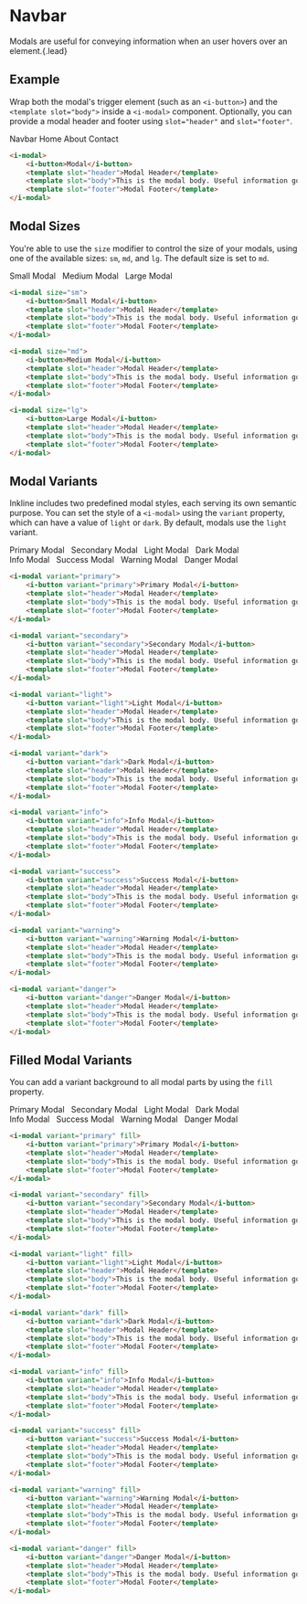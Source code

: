 # Navbar
Modals are useful for conveying information when an user hovers over an element.{.lead}

## Example
Wrap both the modal's trigger element (such as an `<i-button>`) and the `<template slot="body">` inside a `<i-modal>` component. Optionally, you can provide a modal header and footer using `slot="header"` and `slot="footer"`.

<i-navbar>
    <i-navbar-brand :to="{ name: 'home.index' }">Navbar</i-navbar-brand>
    <i-navbar-items>
        <i-nav>
            <i-nav-item :to="{ name: 'home.index' }">Home</i-nav-item>
            <i-nav-item :to="{ name: 'home.about' }">About</i-nav-item>
            <i-nav-item :to="{ name: 'home.contact' }">Contact</i-nav-item>
        </i-nav>
    </i-navbar-items>
</i-navbar>

~~~html
<i-modal>
    <i-button>Modal</i-button>
    <template slot="header">Modal Header</template>
    <template slot="body">This is the modal body. Useful information goes here.</template>
    <template slot="footer">Modal Footer</template>
</i-modal>

~~~

## Modal Sizes
You're able to use the `size` modifier to control the size of your modals, using one of the available sizes: `sm`, `md`, and `lg`. 
The default size is set to `md`.

<div>
<i-modal size="sm">
    <i-button>Small Modal</i-button>
    <template slot="header">Modal Header</template>
    <template slot="body">This is the modal body. Useful information goes here.</template>
    <template slot="footer">Modal Footer</template>
</i-modal>&nbsp;

<i-modal size="md">
    <i-button>Medium Modal</i-button>
    <template slot="header">Modal Header</template>
    <template slot="body">This is the modal body. Useful information goes here.</template>
    <template slot="footer">Modal Footer</template>
</i-modal>&nbsp;

<i-modal size="lg">
    <i-button>Large Modal</i-button>
    <template slot="header">Modal Header</template>
    <template slot="body">This is the modal body. Useful information goes here.</template>
    <template slot="footer">Modal Footer</template>
</i-modal>
</div>

~~~html
<i-modal size="sm">
    <i-button>Small Modal</i-button>
    <template slot="header">Modal Header</template>
    <template slot="body">This is the modal body. Useful information goes here.</template>
    <template slot="footer">Modal Footer</template>
</i-modal>

<i-modal size="md">
    <i-button>Medium Modal</i-button>
    <template slot="header">Modal Header</template>
    <template slot="body">This is the modal body. Useful information goes here.</template>
    <template slot="footer">Modal Footer</template>
</i-modal>

<i-modal size="lg">
    <i-button>Large Modal</i-button>
    <template slot="header">Modal Header</template>
    <template slot="body">This is the modal body. Useful information goes here.</template>
    <template slot="footer">Modal Footer</template>
</i-modal>
~~~


## Modal Variants
Inkline includes two predefined modal styles, each serving its own semantic purpose. You can set the style of a `<i-modal>` using the `variant` property, which can have a value of `light` or `dark`. By default, modals use the `light` variant.

<div>
<i-modal variant="primary">
    <i-button variant="primary">Primary Modal</i-button>
    <template slot="header">Modal Header</template>
    <template slot="body">This is the modal body. Useful information goes here.</template>
    <template slot="footer">Modal Footer</template>
</i-modal>&nbsp;

<i-modal variant="secondary">
    <i-button variant="secondary">Secondary Modal</i-button>
    <template slot="header">Modal Header</template>
    <template slot="body">This is the modal body. Useful information goes here.</template>
    <template slot="footer">Modal Footer</template>
</i-modal>&nbsp;

<i-modal variant="light">
    <i-button variant="light">Light Modal</i-button>
    <template slot="header">Modal Header</template>
    <template slot="body">This is the modal body. Useful information goes here.</template>
    <template slot="footer">Modal Footer</template>
</i-modal>&nbsp;

<i-modal variant="dark">
    <i-button variant="dark">Dark Modal</i-button>
    <template slot="header">Modal Header</template>
    <template slot="body">This is the modal body. Useful information goes here.</template>
    <template slot="footer">Modal Footer</template>
</i-modal>&nbsp;
</div>

<div class="_margin-top-1">
<i-modal variant="info">
    <i-button variant="info">Info Modal</i-button>
    <template slot="header">Modal Header</template>
    <template slot="body">This is the modal body. Useful information goes here.</template>
    <template slot="footer">Modal Footer</template>
</i-modal>&nbsp;

<i-modal variant="success">
    <i-button variant="success">Success Modal</i-button>
    <template slot="header">Modal Header</template>
    <template slot="body">This is the modal body. Useful information goes here.</template>
    <template slot="footer">Modal Footer</template>
</i-modal>&nbsp;

<i-modal variant="warning">
    <i-button variant="warning">Warning Modal</i-button>
    <template slot="header">Modal Header</template>
    <template slot="body">This is the modal body. Useful information goes here.</template>
    <template slot="footer">Modal Footer</template>
</i-modal>&nbsp;

<i-modal variant="danger">
    <i-button variant="danger">Danger Modal</i-button>
    <template slot="header">Modal Header</template>
    <template slot="body">This is the modal body. Useful information goes here.</template>
    <template slot="footer">Modal Footer</template>
</i-modal>&nbsp;
</div>

~~~html
<i-modal variant="primary">
    <i-button variant="primary">Primary Modal</i-button>
    <template slot="header">Modal Header</template>
    <template slot="body">This is the modal body. Useful information goes here.</template>
    <template slot="footer">Modal Footer</template>
</i-modal>

<i-modal variant="secondary">
    <i-button variant="secondary">Secondary Modal</i-button>
    <template slot="header">Modal Header</template>
    <template slot="body">This is the modal body. Useful information goes here.</template>
    <template slot="footer">Modal Footer</template>
</i-modal>

<i-modal variant="light">
    <i-button variant="light">Light Modal</i-button>
    <template slot="header">Modal Header</template>
    <template slot="body">This is the modal body. Useful information goes here.</template>
    <template slot="footer">Modal Footer</template>
</i-modal>

<i-modal variant="dark">
    <i-button variant="dark">Dark Modal</i-button>
    <template slot="header">Modal Header</template>
    <template slot="body">This is the modal body. Useful information goes here.</template>
    <template slot="footer">Modal Footer</template>
</i-modal>

<i-modal variant="info">
    <i-button variant="info">Info Modal</i-button>
    <template slot="header">Modal Header</template>
    <template slot="body">This is the modal body. Useful information goes here.</template>
    <template slot="footer">Modal Footer</template>
</i-modal>

<i-modal variant="success">
    <i-button variant="success">Success Modal</i-button>
    <template slot="header">Modal Header</template>
    <template slot="body">This is the modal body. Useful information goes here.</template>
    <template slot="footer">Modal Footer</template>
</i-modal>

<i-modal variant="warning">
    <i-button variant="warning">Warning Modal</i-button>
    <template slot="header">Modal Header</template>
    <template slot="body">This is the modal body. Useful information goes here.</template>
    <template slot="footer">Modal Footer</template>
</i-modal>

<i-modal variant="danger">
    <i-button variant="danger">Danger Modal</i-button>
    <template slot="header">Modal Header</template>
    <template slot="body">This is the modal body. Useful information goes here.</template>
    <template slot="footer">Modal Footer</template>
</i-modal>
~~~

## Filled Modal Variants
You can add a variant background to all modal parts by using the `fill` property.

<div>
<i-modal variant="primary" fill>
    <i-button variant="primary">Primary Modal</i-button>
    <template slot="header">Modal Header</template>
    <template slot="body">This is the modal body. Useful information goes here.</template>
    <template slot="footer">Modal Footer</template>
</i-modal>&nbsp;

<i-modal variant="secondary" fill>
    <i-button variant="secondary">Secondary Modal</i-button>
    <template slot="header">Modal Header</template>
    <template slot="body">This is the modal body. Useful information goes here.</template>
    <template slot="footer">Modal Footer</template>
</i-modal>&nbsp;

<i-modal variant="light" fill>
    <i-button variant="light">Light Modal</i-button>
    <template slot="header">Modal Header</template>
    <template slot="body">This is the modal body. Useful information goes here.</template>
    <template slot="footer">Modal Footer</template>
</i-modal>&nbsp;

<i-modal variant="dark" fill>
    <i-button variant="dark">Dark Modal</i-button>
    <template slot="header">Modal Header</template>
    <template slot="body">This is the modal body. Useful information goes here.</template>
    <template slot="footer">Modal Footer</template>
</i-modal>&nbsp;
</div>

<div class="_margin-top-1">
<i-modal variant="info" fill>
    <i-button variant="info">Info Modal</i-button>
    <template slot="header">Modal Header</template>
    <template slot="body">This is the modal body. Useful information goes here.</template>
    <template slot="footer">Modal Footer</template>
</i-modal>&nbsp;

<i-modal variant="success" fill>
    <i-button variant="success">Success Modal</i-button>
    <template slot="header">Modal Header</template>
    <template slot="body">This is the modal body. Useful information goes here.</template>
    <template slot="footer">Modal Footer</template>
</i-modal>&nbsp;

<i-modal variant="warning" fill>
    <i-button variant="warning">Warning Modal</i-button>
    <template slot="header">Modal Header</template>
    <template slot="body">This is the modal body. Useful information goes here.</template>
    <template slot="footer">Modal Footer</template>
</i-modal>&nbsp;

<i-modal variant="danger" fill>
    <i-button variant="danger">Danger Modal</i-button>
    <template slot="header">Modal Header</template>
    <template slot="body">This is the modal body. Useful information goes here.</template>
    <template slot="footer">Modal Footer</template>
</i-modal>&nbsp;
</div>

~~~html
<i-modal variant="primary" fill>
    <i-button variant="primary">Primary Modal</i-button>
    <template slot="header">Modal Header</template>
    <template slot="body">This is the modal body. Useful information goes here.</template>
    <template slot="footer">Modal Footer</template>
</i-modal>

<i-modal variant="secondary" fill>
    <i-button variant="secondary">Secondary Modal</i-button>
    <template slot="header">Modal Header</template>
    <template slot="body">This is the modal body. Useful information goes here.</template>
    <template slot="footer">Modal Footer</template>
</i-modal>

<i-modal variant="light" fill>
    <i-button variant="light">Light Modal</i-button>
    <template slot="header">Modal Header</template>
    <template slot="body">This is the modal body. Useful information goes here.</template>
    <template slot="footer">Modal Footer</template>
</i-modal>

<i-modal variant="dark" fill>
    <i-button variant="dark">Dark Modal</i-button>
    <template slot="header">Modal Header</template>
    <template slot="body">This is the modal body. Useful information goes here.</template>
    <template slot="footer">Modal Footer</template>
</i-modal>

<i-modal variant="info" fill>
    <i-button variant="info">Info Modal</i-button>
    <template slot="header">Modal Header</template>
    <template slot="body">This is the modal body. Useful information goes here.</template>
    <template slot="footer">Modal Footer</template>
</i-modal>

<i-modal variant="success" fill>
    <i-button variant="success">Success Modal</i-button>
    <template slot="header">Modal Header</template>
    <template slot="body">This is the modal body. Useful information goes here.</template>
    <template slot="footer">Modal Footer</template>
</i-modal>

<i-modal variant="warning" fill>
    <i-button variant="warning">Warning Modal</i-button>
    <template slot="header">Modal Header</template>
    <template slot="body">This is the modal body. Useful information goes here.</template>
    <template slot="footer">Modal Footer</template>
</i-modal>

<i-modal variant="danger" fill>
    <i-button variant="danger">Danger Modal</i-button>
    <template slot="header">Modal Header</template>
    <template slot="body">This is the modal body. Useful information goes here.</template>
    <template slot="footer">Modal Footer</template>
</i-modal>
~~~